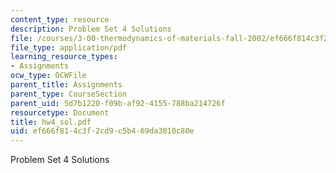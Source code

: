 ```yaml
---
content_type: resource
description: Problem Set 4 Solutions
file: /courses/3-00-thermodynamics-of-materials-fall-2002/ef666f814c3f2cd9c5b469da3010c80e_hw4_sol.pdf
file_type: application/pdf
learning_resource_types:
- Assignments
ocw_type: OCWFile
parent_title: Assignments
parent_type: CourseSection
parent_uid: 5d7b1220-f09b-af92-4155-788ba214726f
resourcetype: Document
title: hw4_sol.pdf
uid: ef666f81-4c3f-2cd9-c5b4-69da3010c80e
---
```

Problem Set 4 Solutions

